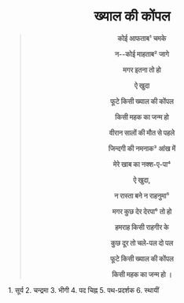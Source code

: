 <center>
<h1> ख्याल की कोंपल </h1>
<B>

>कोई आफताब¹ चमके
>
>न--कोई माहताब² जागे
>
>मगर इतना तो हो
>
>ऐ खुदा
>
>फूटे किसी ख्याल की कोंपल
>
>किसी महक का जन्म हो
>
>वीरान सालों की मौत से पहले
>
>जिन्दगी की नमनाक³ आंख में
>
>मेरे खाब का नक्श-ए-पा⁴
>
>ऐ खुदा,
>
>न रास्ता बने न राहनुमा⁵
>
>मगर कुछ देर देरपा⁶ तो हो
>
>हमराह किसी राहगीर के
>
>कुछ दूर तो चले-पल दो पल
>
>फूटे किसी ख्याल की कोंपल
>
>किसी महक का जन्म हो ।

</B>
</center>
1. सूर्य
2. चन्द्रमा
3. भीगी
4. पद चिह्न
5. पथ-प्रदर्शक
6. स्थायीं
